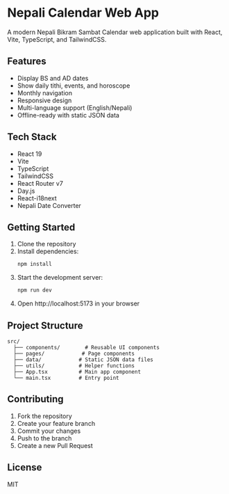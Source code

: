 # Nepali Calendar Web App

A modern Nepali Bikram Sambat Calendar web application built with React, Vite, TypeScript, and TailwindCSS.

## Features

- Display BS and AD dates
- Show daily tithi, events, and horoscope
- Monthly navigation
- Responsive design
- Multi-language support (English/Nepali)
- Offline-ready with static JSON data

## Tech Stack

- React 19
- Vite
- TypeScript
- TailwindCSS
- React Router v7
- Day.js
- React-i18next
- Nepali Date Converter

## Getting Started

1. Clone the repository
2. Install dependencies:
   ```bash
   npm install
   ```
3. Start the development server:
   ```bash
   npm run dev
   ```
4. Open http://localhost:5173 in your browser

## Project Structure

```
src/
  ├── components/        # Reusable UI components
  ├── pages/            # Page components
  ├── data/            # Static JSON data files
  ├── utils/           # Helper functions
  ├── App.tsx          # Main app component
  └── main.tsx         # Entry point
```

## Contributing

1. Fork the repository
2. Create your feature branch
3. Commit your changes
4. Push to the branch
5. Create a new Pull Request

## License

MIT
